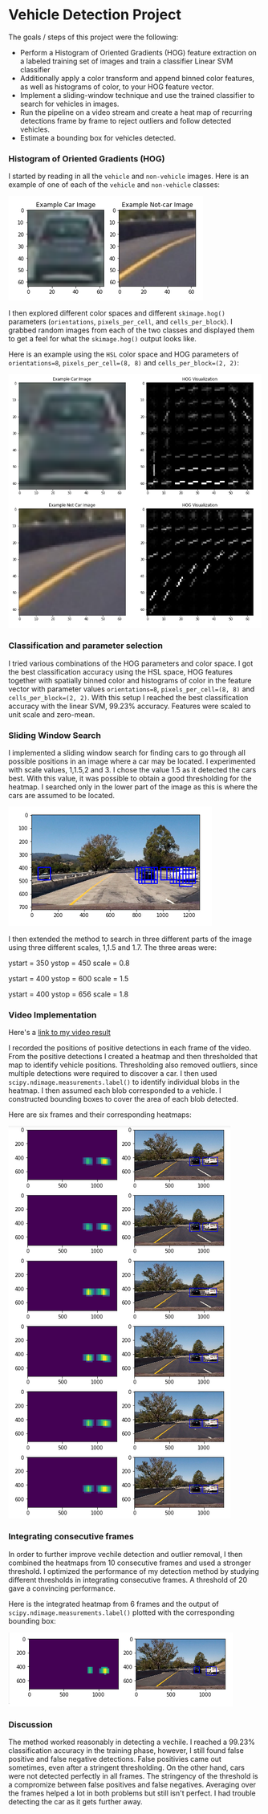 
# Vehicle Detection Project

The goals / steps of this project were the following:

* Perform a Histogram of Oriented Gradients (HOG) feature extraction on a labeled training set of images and train a classifier Linear SVM classifier
* Additionally apply a color transform and append binned color features, as well as histograms of color, to your HOG feature vector. 
* Implement a sliding-window technique and use the trained classifier to search for vehicles in images.
* Run the pipeline on a video stream and create a heat map of recurring detections frame by frame to reject outliers and follow detected vehicles.
* Estimate a bounding box for vehicles detected.

[//]: # (Image References)
[image1]: ./examples/car_not_car.PNG
[image2]: ./examples/hogfeatures.PNG
[image3]: ./examples/sliding_windows.PNG

[image5]: ./examples/bboxes_and_heat.PNG
[image6]: ./examples/integrateddetection.PNG

[video1]: ./project_output.mp4



### Histogram of Oriented Gradients (HOG)


I started by reading in all the `vehicle` and `non-vehicle` images.  Here is an example of one of each of the `vehicle` and `non-vehicle` classes:

![Example of a vehicle image and a non-vehicle image][image1]

I then explored different color spaces and different `skimage.hog()` parameters (`orientations`, `pixels_per_cell`, and `cells_per_block`).  I grabbed random images from each of the two classes and displayed them to get a feel for what the `skimage.hog()` output looks like.

Here is an example using the `HSL` color space and HOG parameters of `orientations=8`, `pixels_per_cell=(8, 8)` and `cells_per_block=(2, 2)`:

![Examples of HOG features][image2]

### Classification and parameter selection

I tried various combinations of the HOG parameters and color space. I got the best classification accuracy using the HSL space, HOG features together with spatially binned color and histograms of color in the feature vector with parameter values `orientations=8`, `pixels_per_cell=(8, 8)` and `cells_per_block=(2, 2)`. With this setup I reached the best classification accuracy with the linear SVM, 99.23% accuracy. Features were scaled to unit scale and zero-mean. 


### Sliding Window Search

I implemented a sliding window search for finding cars to go through all possible positions in an image where a car may be located. I experimented with scale values, 1,1.5,2 and 3. I chose the value 1.5 as it detected the cars best. With this value, it was possible to obtain a good thresholding for the heatmap. I searched only in the lower part of the image as this is where the cars are assumed to be located. 

![Example of car matches found by a sliding window search][image3]

I then extended the method to search in three different parts of the image using three different scales, 1,1.5 and 1.7. The three areas were:

ystart = 350 ystop = 450 scale = 0.8

ystart = 400 ystop = 600 scale = 1.5

ystart = 400 ystop = 656 scale = 1.8


### Video Implementation

Here's a [link to my video result](./project_output.mp4)

I recorded the positions of positive detections in each frame of the video. From the positive detections I created a heatmap and then thresholded that map to identify vehicle positions. Thresholding also removed outliers, since multiple detections were required to discover a car.  I then used `scipy.ndimage.measurements.label()` to identify individual blobs in the heatmap. I then assumed each blob corresponded to a vehicle.  I constructed bounding boxes to cover the area of each blob detected.  


Here are six frames and their corresponding heatmaps:

![Six frames from the video and corresponding heatmaps][image5]

### Integrating consecutive frames

In order to further improve vechile detection and outlier removal, I then combined the heatmaps from 10 consecutive frames and used a stronger threshold. I optimized the performance of my detection method by studying different thresholds in integrating consecutive frames. A threshold of 20 gave a convincing performance.

Here is the integrated heatmap from 6 frames and the output of `scipy.ndimage.measurements.label()` plotted with the corresponding bounding box:

![Integrated heatmap and bounding box representing the detected vechile][image6]


### Discussion

The method worked reasonably in detecting a vechile. I reached a 99.23% classification accuracy in the training phase, however, I still found false positive and false negative detections. False positivies came out sometimes, even after a stringent thresholding. On the other hand, cars were not detected perfectly in all frames. The stringency of the threshold is a compromize between false positives and false negatives. Averaging over the frames helped a lot in both problems but still isn't perfect. I had trouble detecting the car as it gets further away.



